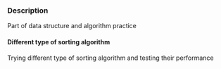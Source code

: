 ### Description
Part of data structure and algorithm practice
#### Different type of sorting algorithm
Trying different type of sorting algorithm and testing their performance
